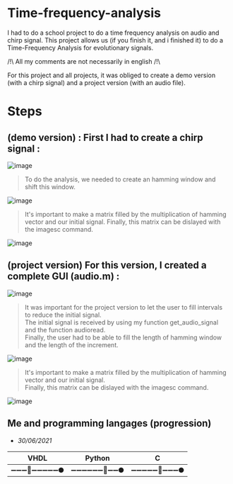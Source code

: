 # Time-frequency-analysis
I had to do a school project to do a time frequency analysis on audio and chirp signal.
This project allows us (if you finish it, and i finished it) to do a Time-Frequency Analysis
for evolutionary signals.

/!\ All my comments are not necessarily in english /!\

For this project and all projects, it was obliged to create a demo version (with a chirp signal)
and a project version (with an audio file).

# Steps

## (demo version) : First I had to create a chirp signal :

![image](https://user-images.githubusercontent.com/46035021/123969787-d70b8b80-d9b8-11eb-8f99-7d42b6d5550e.png)

> To do the analysis, we needed to create an hamming window and shift this window.

![image](https://user-images.githubusercontent.com/46035021/123970045-13d78280-d9b9-11eb-81ae-b4cedfa0b03d.png)

> It's important to make a matrix filled by the multiplication of hamming vector and our initial signal.
Finally, this matrix can be dislayed with the imagesc command.

![image](https://user-images.githubusercontent.com/46035021/123970536-7a5ca080-d9b9-11eb-8e7e-a572a0b3c61d.png)

## (project version) For this version, I created a complete GUI (audio.m) :

![image](https://user-images.githubusercontent.com/46035021/123970894-d3c4cf80-d9b9-11eb-8946-90f24de67bcc.png)

> It was important for the project version to let the user to fill intervals to reduce the initial signal.  
> The initial signal is received by using my function get_audio_signal and the function audioread.  
> Finally, the user had to be able to fill the length of hamming window and the length of the increment.

![image](https://user-images.githubusercontent.com/46035021/123972359-10dd9180-d9bb-11eb-9933-e416658a3e0f.png)

> It's important to make a matrix filled by the multiplication of hamming vector and our initial signal.  
> Finally, this matrix can be dislayed with the imagesc command.

![image](https://user-images.githubusercontent.com/46035021/123972430-20f57100-d9bb-11eb-8c9e-734acbad554b.png)

## Me and programming langages (progression)
- *30/06/2021* 

| VHDL                        | Python                      | C                           |
|-----------------------------|-----------------------------|-----------------------------|
|  ➖➖➖🚀➖➖➖➖➖🌑  |  ➖➖➖➖➖➖🚀➖➖🌑  |  ➖➖➖➖➖🚀➖➖➖🌑  |
